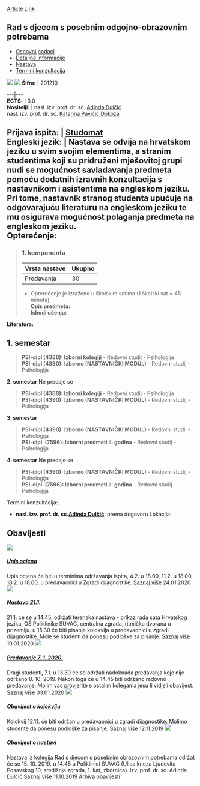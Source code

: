 [Article Link](https://www.fhs.hr/predmet/rsdspop_b)

## Rad s djecom s posebnim odgojno-obrazovnim potrebama
  * [Osnovni podaci](https://www.fhs.hr/predmet/rsdspop_b#v1id-523820_790411_1_0 "Osnovni podaci")
  * [Detaljne informacije](https://www.fhs.hr/predmet/rsdspop_b#v1id-523820_790411_1_1 "Detaljne informacije")
  * [Nastava](https://www.fhs.hr/predmet/rsdspop_b#v1id-523820_790411_1_2 "Nastava")
  * [Termini konzultacija](https://www.fhs.hr/predmet/rsdspop_b#v1id-523820_790411_1_3 "Termini konzultacija")


[![](https://www.fhs.hr/img/flags/gif/hr.gif)](https://www.fhs.hr/predmet/rsdspop_b) [![](https://www.fhs.hr/img/flags/gif/gb.gif)](https://www.fhs.hr/en/course/wwswsen_b)
**Šifra:** |  201210  
  
---|---  
**ECTS:** |  3.0   
**Nositelji:** |  nasl. izv. prof. dr. sc. [Adinda Dulčić](https://www.fhs.hr/djelatnik/adinda.dulcic)   
nasl. izv. prof. dr. sc. [Katarina Pavičić Dokoza](https://www.fhs.hr/djelatnik/katarina.pavicic_dokoza)   
  
**Prijava ispita:** |  [Studomat](http://www.isvu.hr/studomat)  
**Engleski jezik:** |  Nastava se odvija na hrvatskom jeziku u svim svojim elementima, a stranim studentima koji su pridruženi mješovitoj grupi nudi se mogućnost savladavanja predmeta pomoću dodatnih izravnih konzultacija s nastavnikom i asistentima na engleskom jeziku. Pri tome, nastavnik stranog studenta upućuje na odgovarajuću literaturu na engleskom jeziku te mu osigurava mogućnost polaganja predmeta na engleskom jeziku.   
**Opterećenje:**  
---  
> ### 1. komponenta
> | Vrsta nastave | Ukupno  
> ---|---  
> Predavanja | 30  
> * Opterećenje je izraženo u školskim satima (1 školski sat = 45 minuta)   
**Opis predmeta:**  
> **Ishodi učenja:**  

  
**Literatura:**  

  
**1. semestar**  
---  
> **PSI-dipl (4388): Izborni kolegiji** - Redovni studij - Psihologija  
>  **PSI-dipl (4390): Izborno (NASTAVNIČKI MODUL)** - Redovni studij - Psihologija  
>   
  
**2. semestar** Ne predaje se  
> **PSI-dipl (4388): Izborni kolegiji** - Redovni studij - Psihologija  
>  **PSI-dipl (4390): Izborno (NASTAVNIČKI MODUL)** - Redovni studij - Psihologija  
>   
  
**3. semestar**  
> **PSI-dipl (4390): Izborno (NASTAVNIČKI MODUL)** - Redovni studij - Psihologija  
>  **PSI-dipl. (7596): Izborni predmeti II. godina** - Redovni studij - Psihologija  
>   
  
**4. semestar** Ne predaje se  
> **PSI-dipl (4390): Izborno (NASTAVNIČKI MODUL)** - Redovni studij - Psihologija  
>  **PSI-dipl. (7596): Izborni predmeti II. godina** - Redovni studij - Psihologija  
>   
Termini konzultacija: 
  * **nasl. izv. prof. dr. sc.[Adinda Dulčić](https://www.fhs.hr/djelatnik/adinda.dulcic)**: 
prema dogovoru
Lokacija: 


## Obavijesti
[ ![](https://www.fhs.hr/_pub/themes_static/hrstud2024/default/img/default_news.jpg) ](https://www.fhs.hr/predmet/rsdspop_b?@=219w3#news_116044)
#####  [Upis ocjena](https://www.fhs.hr/predmet/rsdspop_b?@=219w3#news_116044)
Upis ocjena će biti u terminima održavanja ispita, 4.2. u 18.00, 11.2. u 18.00, 18.2. u 18.00, u predavaonici u Zgradi dijagnostike. 
[Saznaj više](https://www.fhs.hr/predmet/rsdspop_b?@=219w3#news_116044)
24.01.2020
[ ![](https://www.fhs.hr/_pub/themes_static/hrstud2024/default/img/default_news.jpg) ](https://www.fhs.hr/predmet/rsdspop_b?@=219si#news_116044)
#####  [Nastava 21.1.](https://www.fhs.hr/predmet/rsdspop_b?@=219si#news_116044)
21.1. će se u 14.45. održati terenska nastava - prikaz rada sata Hrvatskog jezika, OŠ Poliklinike SUVAG, centralna zgrada, ritmička dvorana u prizemlju. u 15.30 će biti pisanje kolokvija u predavaonici u zgradi dijagnostike. Mole se studenti da ponesu podloške za pisanje. 
[Saznaj više](https://www.fhs.hr/predmet/rsdspop_b?@=219si#news_116044)
19.01.2020
[ ![](https://www.fhs.hr/_pub/themes_static/hrstud2024/default/img/default_news.jpg) ](https://www.fhs.hr/predmet/rsdspop_b?@=219p9#news_116044)
#####  [Predavanje 7. 1. 2020.](https://www.fhs.hr/predmet/rsdspop_b?@=219p9#news_116044)
Dragi studenti, 7.1. u 13.30 će se održati nadoknada predavanja koje nije održano 8. 10. 2019. Nakon toga će u 14.45 biti održano redovno predavanje. Molim vas provjerite s ostalim kolegama jesu li vidjeli obavijest. 
[Saznaj više](https://www.fhs.hr/predmet/rsdspop_b?@=219p9#news_116044)
03.01.2020
[ ![](https://www.fhs.hr/_pub/themes_static/hrstud2024/default/img/default_news.jpg) ](https://www.fhs.hr/predmet/rsdspop_b?@=2193r#news_116044)
#####  [Obavijest o kolokviju](https://www.fhs.hr/predmet/rsdspop_b?@=2193r#news_116044)
Kolokvij 12.11. će biti održan u predavaonici u zgradi dijagnostike. Molimo studente da ponesu podloške za pisanje. 
[Saznaj više](https://www.fhs.hr/predmet/rsdspop_b?@=2193r#news_116044)
12.11.2019
[ ![](https://www.fhs.hr/_pub/themes_static/hrstud2024/default/img/default_news.jpg) ](https://www.fhs.hr/predmet/rsdspop_b?@=218u7#news_116044)
#####  [Obavijest o nastavi](https://www.fhs.hr/predmet/rsdspop_b?@=218u7#news_116044)
Nastava iz kolegija Rad s djecom s posebnim obrazovnim potrebama održat će se 15. 10. 2019. u 14.45 u Poliklinici SUVAG (Ulica kneza Ljudevita Posavskog 10, središnja zgrada, 1. kat, zbornica). izv. prof. dr. sc. Adinda Dulčić 
[Saznaj više](https://www.fhs.hr/predmet/rsdspop_b?@=218u7#news_116044)
11.10.2019
[Arhiva obavijesti](https://www.fhs.hr/predmet/rsdspop_b?@=21889#news_116044 "Arhiva obavijesti")
